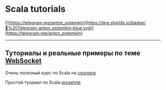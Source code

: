 # Scala tutorials

[![https://telegram.me/anton_potemkin](https://img.shields.io/badge/💬%20Telegram-anton_potemkin-blue.svg)](https://telegram.me/anton_potemkin)


---
Туториалы и реальные примеры по теме [WebSocket](./src/main/scala/anton/potemkin/websocket)
---
Очень полезный курс по Scala на [coursera](https://www.coursera.org/learn/progfun1/home/info)

Простой туориал по Scala [proselyte](https://proselyte.net/tutorials/scala/introduction/)